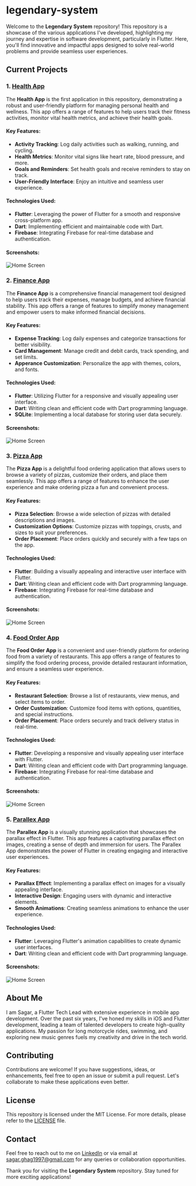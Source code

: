 # legendary-system

Welcome to the **Legendary System** repository! This repository is a showcase of the various applications I've developed, highlighting my journey and expertise in software development, particularly in Flutter. Here, you'll find innovative and impactful apps designed to solve real-world problems and provide seamless user experiences.

## Current Projects

### 1. [Health App](https://github.com/GhagSagar23/legendary-system/tree/develop/healthapp)

The **Health App** is the first application in this repository, demonstrating a robust and user-friendly platform for managing personal health and wellness. This app offers a range of features to help users track their fitness activities, monitor vital health metrics, and achieve their health goals.

#### Key Features:

- **Activity Tracking**: Log daily activities such as walking, running, and cycling.
- **Health Metrics**: Monitor vital signs like heart rate, blood pressure, and more.
- **Goals and Reminders**: Set health goals and receive reminders to stay on track.
- **User-Friendly Interface**: Enjoy an intuitive and seamless user experience.

#### Technologies Used:

- **Flutter**: Leveraging the power of Flutter for a smooth and responsive cross-platform app.
- **Dart**: Implementing efficient and maintainable code with Dart.
- **Firebase**: Integrating Firebase for real-time database and authentication.

#### Screenshots:

![Home Screen](healthapp/screenshots/health_app/health_app.gif)

### 2. [Finance App](https://github.com/GhagSagar23/legendary-system/tree/develop/financeapp)

The **Finance App** is a comprehensive financial management tool designed to help users track their expenses, manage budgets, and achieve financial stability. This app offers a range of features to simplify money management and empower users to make informed financial decisions.

#### Key Features:

- **Expense Tracking**: Log daily expenses and categorize transactions for better visibility.
- **Card Management**: Manage credit and debit cards, track spending, and set limits.
- **Apperance Customization**: Personalize the app with themes, colors, and fonts.

#### Technologies Used:

- **Flutter**: Utilizing Flutter for a responsive and visually appealing user interface.
- **Dart**: Writing clean and efficient code with Dart programming language.
- **SQLite**: Implementing a local database for storing user data securely.

#### Screenshots:

![Home Screen](financeapp/screenshots/finance_app.gif)

### 3. [Pizza App](https://github.com/GhagSagar23/legendary-system/tree/develop/pizzaapp)

The **Pizza App** is a delightful food ordering application that allows users to browse a variety of pizzas, customize their orders, and place them seamlessly. This app offers a range of features to enhance the user experience and make ordering pizza a fun and convenient process.

#### Key Features:

- **Pizza Selection**: Browse a wide selection of pizzas with detailed descriptions and images.
- **Customization Options**: Customize pizzas with toppings, crusts, and sizes to suit your preferences.
- **Order Placement**: Place orders quickly and securely with a few taps on the app.

#### Technologies Used:

- **Flutter**: Building a visually appealing and interactive user interface with Flutter.
- **Dart**: Writing clean and efficient code with Dart programming language.
- **Firebase**: Integrating Firebase for real-time database and authentication.

#### Screenshots:

![Home Screen](pizzaapp/screenshots/pizza_app.gif)

### 4. [Food Order App](https://github.com/GhagSagar23/legendary-system/tree/develop/foodorderapp)

The **Food Order App** is a convenient and user-friendly platform for ordering food from a variety of restaurants. This app offers a range of features to simplify the food ordering process, provide detailed restaurant information, and ensure a seamless user experience.

#### Key Features:

- **Restaurant Selection**: Browse a list of restaurants, view menus, and select items to order.
- **Order Customization**: Customize food items with options, quantities, and special instructions.
- **Order Placement**: Place orders securely and track delivery status in real-time.

#### Technologies Used:

- **Flutter**: Developing a responsive and visually appealing user interface with Flutter.
- **Dart**: Writing clean and efficient code with Dart programming language.
- **Firebase**: Integrating Firebase for real-time database and authentication.

#### Screenshots:

![Home Screen](foodorderapp/screenshots/food_order_app.gif)

### 5. [Parallex App](https://github.com/GhagSagar23/legendary-system/tree/develop/parallexapp)

The **Parallex App** is a visually stunning application that showcases the parallax effect in Flutter. This app features a captivating parallax effect on images, creating a sense of depth and immersion for users. The Parallex App demonstrates the power of Flutter in creating engaging and interactive user experiences.

#### Key Features:

- **Parallax Effect**: Implementing a parallax effect on images for a visually appealing interface.
- **Interactive Design**: Engaging users with dynamic and interactive elements.
- **Smooth Animations**: Creating seamless animations to enhance the user experience.

#### Technologies Used:

- **Flutter**: Leveraging Flutter's animation capabilities to create dynamic user interfaces.
- **Dart**: Writing clean and efficient code with Dart programming language.

#### Screenshots:

![Home Screen](parallexapp/screenshots/parallex_app.gif)

## About Me

I am Sagar, a Flutter Tech Lead with extensive experience in mobile app development. Over the past six years, I've honed my skills in iOS and Flutter development, leading a team of talented developers to create high-quality applications. My passion for long motorcycle rides, swimming, and exploring new music genres fuels my creativity and drive in the tech world.

## Contributing

Contributions are welcome! If you have suggestions, ideas, or enhancements, feel free to open an issue or submit a pull request. Let's collaborate to make these applications even better.

## License

This repository is licensed under the MIT License. For more details, please refer to the [LICENSE](LICENSE) file.

## Contact

Feel free to reach out to me on [LinkedIn](https://www.linkedin.com/in/ghag23/) or via email at [sagar.ghag1997@gmail.com](mailto:sagar.ghag1997@gmail.com) for any queries or collaboration opportunities.

Thank you for visiting the **Legendary System** repository. Stay tuned for more exciting applications!
